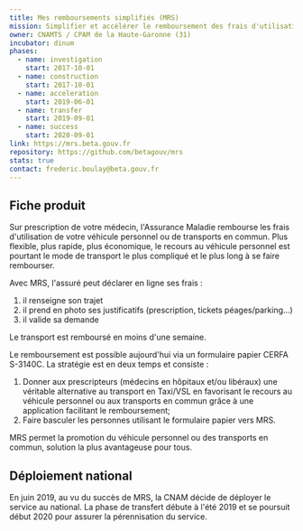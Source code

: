 ```yaml
---
title: Mes remboursements simplifiés (MRS)
mission: Simplifier et accélérer le remboursement des frais d'utilisation de véhicule personnel ou transports en commun.
owner: CNAMTS / CPAM de la Haute-Garonne (31)
incubator: dinum
phases:
  - name: investigation
    start: 2017-10-01
  - name: construction
    start: 2017-10-01
  - name: acceleration
    start: 2019-06-01
  - name: transfer
    start: 2019-09-01
  - name: success
    start: 2020-09-01
link: https://mrs.beta.gouv.fr
repository: https://github.com/betagouv/mrs
stats: true
contact: frederic.boulay@beta.gouv.fr
---
```


## Fiche produit

Sur prescription de votre médecin, l'Assurance Maladie rembourse les frais d'utilisation de votre véhicule personnel ou de transports en commun. Plus flexible, plus rapide, plus économique, le recours au véhicule personnel est pourtant le mode de transport le plus compliqué et le plus long à se faire rembourser.

Avec MRS, l'assuré peut déclarer en ligne ses frais :

1. il renseigne son trajet
2. il prend en photo ses justificatifs (prescription, tickets péages/parking…)
3. il valide sa demande

Le transport est remboursé en moins d'une semaine.

Le remboursement est possible aujourd'hui via un formulaire papier CERFA S-3140C.
La stratégie est en deux temps et consiste :

1. Donner aux prescripteurs (médecins en hôpitaux et/ou libéraux) une véritable alternative au transport en Taxi/VSL en favorisant le recours au véhicule personnel ou aux transports en commun grâce à une application facilitant le remboursement;
2. Faire basculer les personnes utilisant le formulaire papier vers MRS.

MRS permet la promotion du véhicule personnel ou des transports en commun, solution la plus avantageuse pour tous.

## Déploiement national

En juin 2019, au vu du succès de MRS, la CNAM décide de déployer le service au national. La phase de transfert débute à l'été 2019 et se poursuit début 2020 pour assurer la pérennisation du service.
